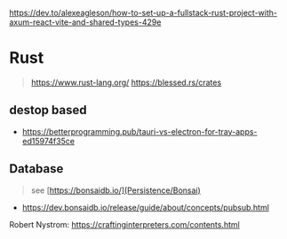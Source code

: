 https://dev.to/alexeagleson/how-to-set-up-a-fullstack-rust-project-with-axum-react-vite-and-shared-types-429e

# Rust
> https://www.rust-lang.org/
> https://blessed.rs/crates

## destop based
- https://betterprogramming.pub/tauri-vs-electron-for-tray-apps-ed15974f35ce

## Database
> see [https://bonsaidb.io/](Persistence/Bonsai)
  - https://dev.bonsaidb.io/release/guide/about/concepts/pubsub.html


Robert Nystrom:
https://craftinginterpreters.com/contents.html